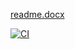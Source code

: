 [readme.docx](https://github.com/pavankumar2266/M1_Banking_management_system_app/files/8050286/readme.docx)

[![CI](https://github.com/pavankumar2266/M1_Banking_management_system_app/actions/workflows/main.yml/badge.svg)](https://github.com/pavankumar2266/M1_Banking_management_system_app/actions/workflows/main.yml)

